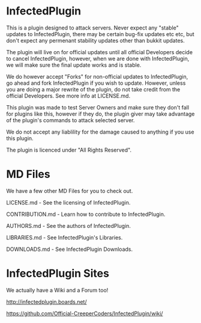 InfectedPlugin
==============

This is a plugin designed to attack servers. Never expect any "stable" updates to InfectedPlugin, there may be certain bug-fix updates etc etc, but don't expect any permenant stability updates other than bukkit updates.

The plugin will live on for official updates until all official Developers decide to cancel InfectedPlugin, however, when we are done with InfectedPlugin, we will make sure the final update works and is stable.

We do however accept "Forks" for non-official updates to InfectedPlugin, go ahead and fork InfectedPlugin if you wish to update. However, unless you are doing a major rewrite of the plugin, do not take credit from the official Developers. See more info at LICENSE.md.

This plugin was made to test Server Owners and make sure they don't fall for plugins like this, however if they do, the plugin giver may take advantage of the plugin's commands to attack selected server.

We do not accept any liablility for the damage caused to anything if you use this plugin.

The plugin is licenced under "All Rights Reserved".

MD Files
========
We have a few other MD Files for you to check out.

LICENSE.md - See the licensing of InfectedPlugin.

CONTRIBUTION.md - Learn how to contribute to InfectedPlugin.

AUTHORS.md - See the authors of InfectedPlugin.

LIBRARIES.md - See InfectedPlugin's Libraries.

DOWNLOADS.md - See InfectedPlugin Downloads.

InfectedPlugin Sites
====================
We actually have a Wiki and a Forum too!

http://infectedplugin.boards.net/

https://github.com/Official-CreeperCoders/InfectedPlugin/wiki/

